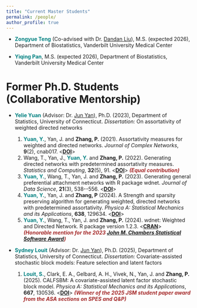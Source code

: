 ```yaml
---
title: "Current Master Students"
permalink: /people/
author_profile: true
---
```


- **<span style="color:teal">Zongyue Teng</span>** (Co-advised with Dr. [Dandan Liu](https://www.vumc.org/biostatistics/person/dandan-liu)), M.S. (expected 2026), Department of Biostatistics, Vanderbilt University Medical Center

- **<span style="color:teal">Yiqing Pan</span>**, M.S. (expected 2026), Department of Biostatistics, Vanderbilt University Medical Center

# Former Ph.D. Students (Collaborative Mentorship)

- **<span style="color:teal">Yelie Yuan</span>** (Advisor: Dr. [Jun Yan](https://statistics.uconn.edu/person/jun-yan/)), Ph.D. (2023), Department of Statistics, University of Connecticut. *Dissertation:* On assortativity of weighted directed networks
  1. **<span style="color:teal">Yuan, Y.</span>**, Yan, J. and **Zhang, P.** (2021). Assortativity measures for weighted and directed networks. *Journal of Complex Networks*, **9**(2), cnab017. <[**DOI**](https://doi.org/10.1093/comnet/cnab017)>
  2. Wang, T., Yan, J., **<span style="color:teal">Yuan, Y.</span>** and **Zhang, P.** (2022). Generating directed networks with predetermined assortativity measures. *Statistics and Computing*, **32**(5), 91. <[**DOI**](https://doi.org/10.1007/s11222-022-10161-8)> ***<span style="color:brown">(Equal contribution)</span>***
  3. **<span style="color:teal">Yuan, Y.</span>**, Wang, T., Yan, J. and **Zhang, P.** (2023). Generating general preferential attachment networks with R package wdnet. *Journal of Data Science*, **21**(3), 538--556. <[**DOI**](https://doi.org/10.6339/23-JDS1110)>
  4. **<span style="color:teal">Yuan, Y.</span>**, Yan, J. and **Zhang, P** (2024). A Strength and sparsity preserving algorithm for generating weighted, directed networks with predetermined assortativity. *Physica A: Statistical Mechanics and its Applications*, **638**, 129634. <[**DOI**](https://doi.org/10.1016/j.physa.2024.129634)>
  5. **<span style="color:teal">Yuan, Y.</span>**, Wang, T., Yan, J. and **Zhang, P.** (2024). wdnet: Weighted and Directed Network. R package version 1.2.3. <[**CRAN**](https://cran.r-project.org/web/packages/wdnet/index.html)> ***<span style="color:brown">(Honorable mention for the 2023 [John M. Chambers Statistical Software Award](https://community.amstat.org/jointscsg-section/awards/john-m-chambers))</span>***
  
- **<span style="color:teal">Sydney Louit</span>** (Advisor: Dr. [Jun Yan](https://statistics.uconn.edu/person/jun-yan/)), Ph.D. (2025), Department of Statistics, University of Connecticut. *Dissertation:* Covariate-assisted stochastic block models: Feature selection and latent factors
  1. **<span style="color:teal">Louit, S.</span>**, Clark, E. A., Gelbard, A. H., Vivek, N., Yan, J. and **Zhang, P.** (2025). CALFSBM: A covariate-assisted latent factor stochastic block model. *Physica A: Statistical Mechanics and its Applications*, **667**, 130536. <[**DOI**](https://doi.org/10.1016/j.physa.2025.130536)> ***<span style="color:brown">(Winner of the 2025 JSM student paper award from the ASA sections on SPES and Q&P)</span>***
